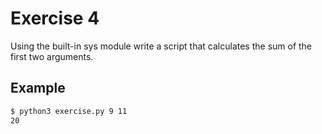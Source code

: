 # Exercise 4

Using the built-in sys module write a script that calculates the sum of the first two arguments.

## Example

```cmd
$ python3 exercise.py 9 11
20

```
